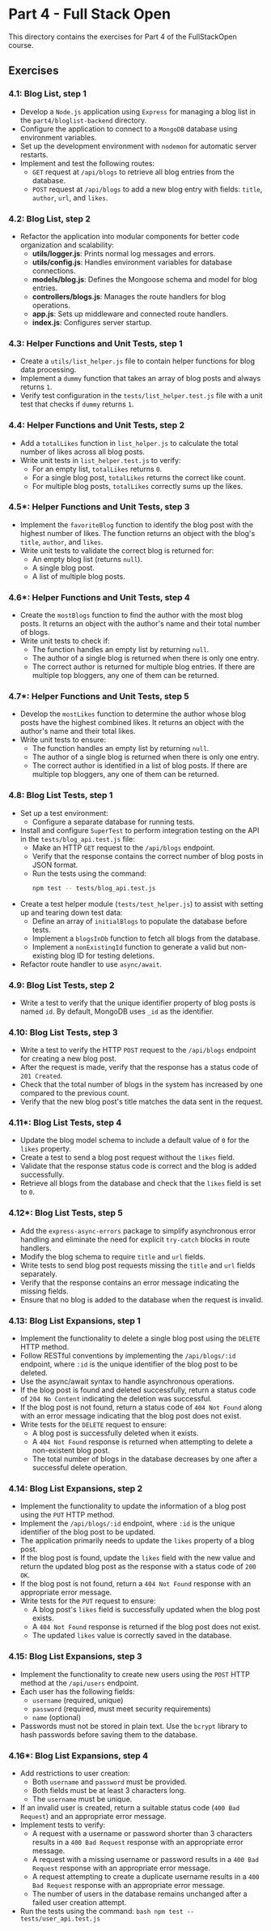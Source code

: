 # Part 4 - Full Stack Open

This directory contains the exercises for Part 4 of the FullStackOpen course.

## Exercises

### 4.1: Blog List, step 1
- Develop a `Node.js` application using `Express` for managing a blog list in the `part4/bloglist-backend` directory.
- Configure the application to connect to a `MongoDB` database using environment variables.
- Set up the development environment with `nodemon` for automatic server restarts.
- Implement and test the following routes:
  - `GET` request at `/api/blogs` to retrieve all blog entries from the database.
  - `POST` request at `/api/blogs` to add a new blog entry with fields: `title`, `author`, `url`, and `likes`.

### 4.2: Blog List, step 2
- Refactor the application into modular components for better code organization and scalability:
  - **utils/logger.js**: Prints normal log messages and errors.
  - **utils/config.js**: Handles environment variables for database connections.
  - **models/blog.js**: Defines the Mongoose schema and model for blog entries.
  - **controllers/blogs.js**: Manages the route handlers for blog operations.
  - **app.js**: Sets up middleware and connected route handlers.
  - **index.js**: Configures server startup.

### 4.3: Helper Functions and Unit Tests, step 1
- Create a `utils/list_helper.js` file to contain helper functions for blog data processing.
- Implement a `dummy` function that takes an array of blog posts and always returns `1`.  
- Verify test configuration in the `tests/list_helper.test.js` file with a unit test that checks if `dummy` returns `1`.

### 4.4: Helper Functions and Unit Tests, step 2
- Add a `totalLikes` function in `list_helper.js` to calculate the total number of likes across all blog posts.  
- Write unit tests in `list_helper.test.js` to verify:
  - For an empty list, `totalLikes` returns `0`.
  - For a single blog post, `totalLikes` returns the correct like count.
  - For multiple blog posts, `totalLikes` correctly sums up the likes.

### 4.5\*: Helper Functions and Unit Tests, step 3
- Implement the `favoriteBlog` function to identify the blog post with the highest number of likes. The function returns an object with the blog's `title`, `author`, and `likes`.  
- Write unit tests to validate the correct blog is returned for:
  - An empty blog list (returns `null`).
  - A single blog post.
  - A list of multiple blog posts.

### 4.6\*: Helper Functions and Unit Tests, step 4
- Create the `mostBlogs` function to find the author with the most blog posts. It returns an object with the author's name and their total number of blogs.  
- Write unit tests to check if:
  - The function handles an empty list by returning `null`.
  - The author of a single blog is returned when there is only one entry.
  - The correct author is returned for multiple blog entries. If there are multiple top bloggers, any one of them can be returned.

### 4.7\*: Helper Functions and Unit Tests, step 5
- Develop the `mostLikes` function to determine the author whose blog posts have the highest combined likes. It returns an object with the author's name and their total likes.  
- Write unit tests to ensure:
  - The function handles an empty list by returning `null`.
  - The author of a single blog is returned when there is only one entry.
  - The correct author is identified in a list of blog posts. If there are multiple top bloggers, any one of them can be returned.

### 4.8: Blog List Tests, step 1
- Set up a test environment:
  - Configure a separate database for running tests.
- Install and configure `SuperTest` to perform integration testing on the API in the `tests/blog_api.test.js` file:
  - Make an HTTP `GET` request to the `/api/blogs` endpoint.
  - Verify that the response contains the correct number of blog posts in JSON format.
  - Run the tests using the command:
	  ```bash
	  npm test -- tests/blog_api.test.js
	  ```
- Create a test helper module (`tests/test_helper.js`) to assist with setting up and tearing down test data:
  - Define an array of `initialBlogs` to populate the database before tests.
  - Implement a `blogsInDb` function to fetch all blogs from the database.
  - Implement a `nonExistingId` function to generate a valid but non-existing blog ID for testing deletions.
- Refactor route handler to use `async/await`.

### 4.9: Blog List Tests, step 2
- Write a test to verify that the unique identifier property of blog posts is named `id`. By default, MongoDB uses `_id` as the identifier.

### 4.10: Blog List Tests, step 3
- Write a test to verify the HTTP `POST` request to the `/api/blogs` endpoint for creating a new blog post.
- After the request is made, verify that the response has a status code of `201 Created`.
- Check that the total number of blogs in the system has increased by one compared to the previous count.
- Verify that the new blog post's title matches the data sent in the request.

### 4.11\*: Blog List Tests, step 4
- Update the blog model schema to include a default value of `0` for the `likes` property.
- Create a test to send a blog post request without the `likes` field.  
- Validate that the response status code is correct and the blog is added successfully.  
- Retrieve all blogs from the database and check that the `likes` field is set to `0`.  

### 4.12\*: Blog List Tests, step 5
- Add the `express-async-errors` package to simplify asynchronous error handling and eliminate the need for explicit `try-catch` blocks in route handlers.
- Modify the blog schema to require `title` and `url` fields.
- Write tests to send blog post requests missing the `title` and `url` fields separately.
- Verify that the response contains an error message indicating the missing fields.
- Ensure that no blog is added to the database when the request is invalid.

### 4.13: Blog List Expansions, step 1
- Implement the functionality to delete a single blog post using the `DELETE` HTTP method.
- Follow RESTful conventions by implementing the `/api/blogs/:id` endpoint, where `:id` is the unique identifier of the blog post to be deleted.
- Use the async/await syntax to handle asynchronous operations.
- If the blog post is found and deleted successfully, return a status code of `204 No Content` indicating the deletion was successful.
- If the blog post is not found, return a status code of `404 Not Found` along with an error message indicating that the blog post does not exist.
- Write tests for the `DELETE` request to ensure:
  - A blog post is successfully deleted when it exists.
  - A `404 Not Found` response is returned when attempting to delete a non-existent blog post.
  - The total number of blogs in the database decreases by one after a successful delete operation.

### 4.14: Blog List Expansions, step 2
- Implement the functionality to update the information of a blog post using the `PUT` HTTP method.
- Implement the `/api/blogs/:id` endpoint, where `:id` is the unique identifier of the blog post to be updated.
- The application primarily needs to update the `likes` property of a blog post.
- If the blog post is found, update the `likes` field with the new value and return the updated blog post as the response with a status code of `200 OK`.
- If the blog post is not found, return a `404 Not Found` response with an appropriate error message.
- Write tests for the `PUT` request to ensure:
  - A blog post's `likes` field is successfully updated when the blog post exists.
  - A `404 Not Found` response is returned if the blog post does not exist.
  - The updated `likes` value is correctly saved in the database.

### 4.15: Blog List Expansions, step 3  
- Implement the functionality to create new users using the `POST` HTTP method at the `/api/users` endpoint.  
- Each user has the following fields:  
  - `username` (required, unique)  
  - `password` (required, must meet security requirements)  
  - `name` (optional)  
- Passwords must not be stored in plain text. Use the `bcrypt` library to hash passwords before saving them to the database.

### 4.16\*: Blog List Expansions, step 4  
- Add restrictions to user creation:  
  - Both `username` and `password` must be provided.
  - Both fields must be at least 3 characters long.
  - The `username` must be unique.
- If an invalid user is created, return a suitable status code (`400 Bad Request`) and an appropriate error message. 
- Implement tests to verify: 
  - A request with a username or password shorter than 3 characters results in a `400 Bad Request` response with an appropriate error message.  
  - A request with a missing username or password results in a `400 Bad Request` response with an appropriate error message.  
  - A request attempting to create a duplicate username results in a `400 Bad Request` response with an appropriate error message.
  - The number of users in the database remains unchanged after a failed user creation attempt.
- Run the tests using the command:
	  ```bash
	  npm test -- tests/user_api.test.js
	  ```